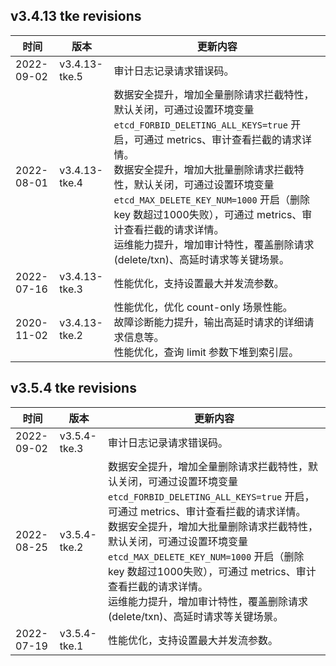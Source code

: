 
## v3.4.13 tke revisions

<table>
<thead>
  <tr>
    <th>时间</th>
    <th>版本</th>
    <th>更新内容</th>
  </tr>
</thead>
<tbody>
  <tr>
    <td>2022-09-02</td>
    <td>v3.4.13-tke.5</td>
    <td>审计日志记录请求错误码。</td>
  </tr>
  <tr>
    <td>2022-08-01 </td>
    <td>v3.4.13-tke.4 </td>
    <td>数据安全提升，增加全量删除请求拦截特性，默认关闭，可通过设置环境变量 <code>etcd_FORBID_DELETING_ALL_KEYS=true</code> 开启，可通过 metrics、审计查看拦截的请求详情。<br>数据安全提升，增加大批量删除请求拦截特性，默认关闭，可通过设置环境变量 <code>etcd_MAX_DELETE_KEY_NUM=1000</code> 开启（删除 key 数超过1000失败），可通过 metrics、审计查看拦截的请求详情。<br>运维能力提升，增加审计特性，覆盖删除请求 (delete/txn)、高延时请求等关键场景。</td>
  </tr>
  <tr>
    <td>2022-07-16</td>
    <td>v3.4.13-tke.3</td>
    <td>性能优化，支持设置最大并发流参数。</td>
  </tr>
  <tr>
    <td>2020-11-02 </td>
    <td>v3.4.13-tke.2 </td>
    <td>性能优化，优化 count-only 场景性能。<br>故障诊断能力提升，输出高延时请求的详细请求信息等。<br>性能优化，查询 limit 参数下堆到索引层。</td>
  </tr>
</tbody>
</table>

## v3.5.4 tke revisions
<table>
<thead>
  <tr>
    <th>时间</th>
    <th>版本</th>
    <th>更新内容</th>
  </tr>
</thead>
<tbody>
  <tr>
    <td>2022-09-02</td>
    <td>v3.5.4-tke.3</td>
    <td>审计日志记录请求错误码。</td>
  </tr>
  <tr>
    <td>2022-08-25 </td>
    <td>v3.5.4-tke.2 </td>
    <td>数据安全提升，增加全量删除请求拦截特性，默认关闭，可通过设置环境变量 <code>etcd_FORBID_DELETING_ALL_KEYS=true</code> 开启，可通过 metrics、审计查看拦截的请求详情。<br>数据安全提升，增加大批量删除请求拦截特性，默认关闭，可通过设置环境变量 <code>etcd_MAX_DELETE_KEY_NUM=1000</code> 开启（删除 key 数超过1000失败），可通过 metrics、审计查看拦截的请求详情。<br>运维能力提升，增加审计特性，覆盖删除请求 (delete/txn)、高延时请求等关键场景。</td>
  </tr>
  <tr>
    <td>2022-07-19</td>
    <td>v3.5.4-tke.1</td>
    <td>性能优化，支持设置最大并发流参数。</td>
  </tr> 
</tbody>
</table>
